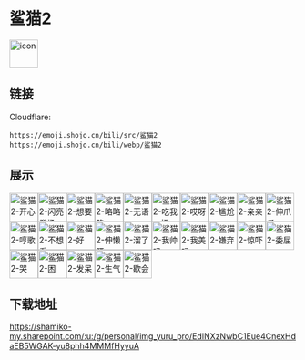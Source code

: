 # 鲨猫2
<img src="https://emoji.shojo.cn/bili/src/鲨猫2/icon.png" width="50" height="50" alt="icon">

## 链接
Cloudflare:
```
https://emoji.shojo.cn/bili/src/鲨猫2
https://emoji.shojo.cn/bili/webp/鲨猫2
```
## 展示
<img src="https://emoji.shojo.cn/bili/src/鲨猫2/鲨猫2-开心.png" width="50" height="50" alt="鲨猫2-开心"><img src="https://emoji.shojo.cn/bili/src/鲨猫2/鲨猫2-闪亮登场.png" width="50" height="50" alt="鲨猫2-闪亮登场"><img src="https://emoji.shojo.cn/bili/src/鲨猫2/鲨猫2-想要.png" width="50" height="50" alt="鲨猫2-想要"><img src="https://emoji.shojo.cn/bili/src/鲨猫2/鲨猫2-略略略.png" width="50" height="50" alt="鲨猫2-略略略"><img src="https://emoji.shojo.cn/bili/src/鲨猫2/鲨猫2-无语.png" width="50" height="50" alt="鲨猫2-无语"><img src="https://emoji.shojo.cn/bili/src/鲨猫2/鲨猫2-吃我一招.png" width="50" height="50" alt="鲨猫2-吃我一招"><img src="https://emoji.shojo.cn/bili/src/鲨猫2/鲨猫2-哎呀.png" width="50" height="50" alt="鲨猫2-哎呀"><img src="https://emoji.shojo.cn/bili/src/鲨猫2/鲨猫2-尴尬.png" width="50" height="50" alt="鲨猫2-尴尬"><img src="https://emoji.shojo.cn/bili/src/鲨猫2/鲨猫2-亲亲.png" width="50" height="50" alt="鲨猫2-亲亲"><img src="https://emoji.shojo.cn/bili/src/鲨猫2/鲨猫2-伸爪爪.png" width="50" height="50" alt="鲨猫2-伸爪爪"><img src="https://emoji.shojo.cn/bili/src/鲨猫2/鲨猫2-哼歌.png" width="50" height="50" alt="鲨猫2-哼歌"><img src="https://emoji.shojo.cn/bili/src/鲨猫2/鲨猫2-不想看.png" width="50" height="50" alt="鲨猫2-不想看"><img src="https://emoji.shojo.cn/bili/src/鲨猫2/鲨猫2-好.png" width="50" height="50" alt="鲨猫2-好"><img src="https://emoji.shojo.cn/bili/src/鲨猫2/鲨猫2-伸懒腰.png" width="50" height="50" alt="鲨猫2-伸懒腰"><img src="https://emoji.shojo.cn/bili/src/鲨猫2/鲨猫2-溜了.png" width="50" height="50" alt="鲨猫2-溜了"><img src="https://emoji.shojo.cn/bili/src/鲨猫2/鲨猫2-我帅吗.png" width="50" height="50" alt="鲨猫2-我帅吗"><img src="https://emoji.shojo.cn/bili/src/鲨猫2/鲨猫2-我美吗.png" width="50" height="50" alt="鲨猫2-我美吗"><img src="https://emoji.shojo.cn/bili/src/鲨猫2/鲨猫2-嫌弃.png" width="50" height="50" alt="鲨猫2-嫌弃"><img src="https://emoji.shojo.cn/bili/src/鲨猫2/鲨猫2-惊吓.png" width="50" height="50" alt="鲨猫2-惊吓"><img src="https://emoji.shojo.cn/bili/src/鲨猫2/鲨猫2-委屈.png" width="50" height="50" alt="鲨猫2-委屈"><img src="https://emoji.shojo.cn/bili/src/鲨猫2/鲨猫2-哭.png" width="50" height="50" alt="鲨猫2-哭"><img src="https://emoji.shojo.cn/bili/src/鲨猫2/鲨猫2-困.png" width="50" height="50" alt="鲨猫2-困"><img src="https://emoji.shojo.cn/bili/src/鲨猫2/鲨猫2-发呆.png" width="50" height="50" alt="鲨猫2-发呆"><img src="https://emoji.shojo.cn/bili/src/鲨猫2/鲨猫2-生气.png" width="50" height="50" alt="鲨猫2-生气"><img src="https://emoji.shojo.cn/bili/src/鲨猫2/鲨猫2-歇会.png" width="50" height="50" alt="鲨猫2-歇会">

## 下载地址

https://shamiko-my.sharepoint.com/:u:/g/personal/img_yuru_pro/EdINXzNwbC1Eue4CnexHdaEB5WGAK-yu8phh4MMMfHyyuA
